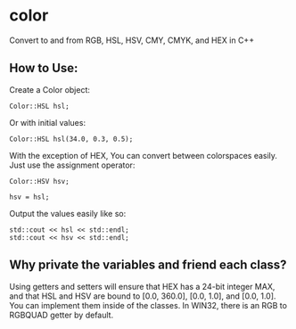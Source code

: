 # color
Convert to and from RGB, HSL, HSV, CMY, CMYK, and HEX in C++

## How to Use:

Create a Color object:

```
Color::HSL hsl;
```

Or with initial values:

```
Color::HSL hsl(34.0, 0.3, 0.5);
```

With the exception of HEX,
You can convert between colorspaces easily.
Just use the assignment operator:

```
Color::HSV hsv;

hsv = hsl;
```

Output the values easily like so:

```
std::cout << hsl << std::endl;    
std::cout << hsv << std::endl;
```

## Why private the variables and friend each class?
Using getters and setters will ensure that HEX has a 24-bit integer MAX, and that HSL and HSV are bound to [0.0, 360.0], [0.0, 1.0], and [0.0, 1.0]. 
You can implement them inside of the classes.
In WIN32, there is an RGB to RGBQUAD getter by default.
